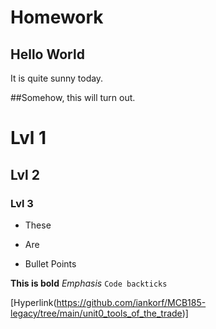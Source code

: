# Homework
## Hello World
It is quite sunny today.

##Somehow, this will turn out.

# Lvl 1
## Lvl 2
### Lvl 3

- These
+ Are
* Bullet Points

**This is bold**
*Emphasis*
`Code backticks`

[Hyperlink(https://github.com/iankorf/MCB185-legacy/tree/main/unit0_tools_of_the_trade)]
